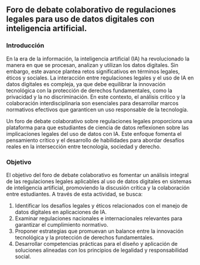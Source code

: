 ## Foro de debate colaborativo de regulaciones legales para uso de datos digitales con inteligencia artificial.

### Introducción

En la era de la información, la inteligencia artificial (IA) ha revolucionado la manera en que se procesan, analizan y utilizan los datos digitales. Sin embargo, este avance plantea retos significativos en términos legales, éticos y sociales. La interacción entre regulaciones legales y el uso de IA en datos digitales es compleja, ya que debe equilibrar la innovación tecnológica con la protección de derechos fundamentales, como la privacidad y la no discriminación. En este contexto, el análisis crítico y la colaboración interdisciplinaria son esenciales para desarrollar marcos normativos efectivos que garanticen un uso responsable de la tecnología. 

Un foro de debate colaborativo sobre regulaciones legales proporciona una plataforma para que estudiantes de ciencia de datos reflexionen sobre las implicaciones legales del uso de datos con IA. Este enfoque fomenta el pensamiento crítico y el desarrollo de habilidades para abordar desafíos reales en la intersección entre tecnología, sociedad y derecho.

### Objetivo

El objetivo del foro de debate colaborativo es fomentar un análisis integral de las regulaciones legales aplicables al uso de datos digitales en sistemas de inteligencia artificial, promoviendo la discusión crítica y la colaboración entre estudiantes. A través de esta actividad, se busca: 

1. Identificar los desafíos legales y éticos relacionados con el manejo de datos digitales en aplicaciones de IA.  
2. Examinar regulaciones nacionales e internacionales relevantes para garantizar el cumplimiento normativo.  
3. Proponer estrategias que promuevan un balance entre la innovación tecnológica y la protección de derechos fundamentales.  
4. Desarrollar competencias prácticas para el diseño y aplicación de soluciones alineadas con los principios de legalidad y responsabilidad social. 
